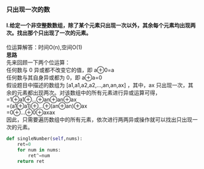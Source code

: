 ### 只出现一次的数   
#### Ⅰ.给定一个非空整数数组，除了某个元素只出现一次以外，其余每个元素均出现两次。找出那个只出现了一次的元素。  
位运算解答：时间O(n),空间O(1)    
**思路**  
先来回顾一下两个位运算：  
任何数与 0 异或都不改变它的值，即 a⊕0=a  
任何数与其自身异或都为 0，即 a⊕a=0  
假设题目中描述的数组为 [a1,a1,a2,a2,…,an,an,ax] ，其中，ax 只出现一次，其余的元素都出现两次。对该数组中的所有元素进行异或运算可得，   
=1⊕a1⊕…⊕an⊕an⊕ax      
=(a1⊕a1)⊕…⊕(an⊕an)⊕ax     
=0⊕…⊕0⊕axax  
因此，只需要遍历数组中的所有元素，依次进行两两异或操作就可以找出只出现一次的元素。  
```python
def singleNumber(self,nums):
    ret=0
    for num in nums:
        ret^=num
    return ret   
```
